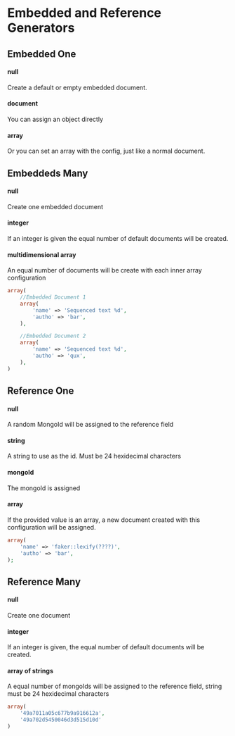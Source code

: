 Embedded and Reference Generators
=================================

Embedded One
-------------

#### null
Create a default or empty embedded document. 

#### document
You can assign an object directly

#### array
Or you can set an array with the config, just like a normal document.


Embeddeds Many
--------------

#### null 
Create one embedded document

#### integer
If an integer is given the equal number of default documents will be created.

#### multidimensional array
An equal number of documents will be create with each inner array configuration

```php
array(
    //Embedded Document 1
    array(
        'name' => 'Sequenced text %d',
        'autho' => 'bar',
    ),

    //Embedded Document 2
    array(
        'name' => 'Sequenced text %d',
        'autho' => 'qux',
    ),
)
```

Reference One
-------------

#### null
A random MongoId will be assigned to the reference field

#### string
A string to use as the id. Must be 24 hexidecimal characters

#### mongoId
The mongoId is assigned

#### array
If the provided value is an array, a new document created with this configuration will be assigned.

```php
array(
    'name' => 'faker::lexify(????)',
    'autho' => 'bar',
);
```

Reference Many
--------------

#### null
Create one document

#### integer
If an integer is given, the equal number of default documents will be created.

#### array of strings
A equal number of mongoIds will be assigned to the reference field, string must be 24 hexidecimal characters

```php
array(
    '49a7011a05c677b9a916612a',
    '49a702d5450046d3d515d10d'
)
```
